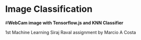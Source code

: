 # **Image Classification**
 #**WebCam image with Tensorflow.js and KNN Classifier**

1st Machine Learning Siraj Raval assignment by Marcio A Costa